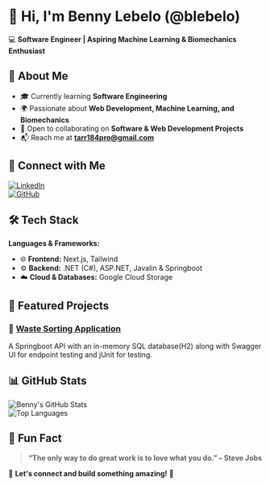 # 👋 Hi, I'm Benny Lebelo (@blebelo)  

💻 **Software Engineer | Aspiring Machine Learning & Biomechanics Enthusiast**  

## 🚀 About Me  
- 🎓 Currently learning **Software Engineering**  
- 🌍 Passionate about **Web Development, Machine Learning, and Biomechanics**  
- 🤝 Open to collaborating on **Software & Web Development Projects**  
- 📬 Reach me at **tarr184pro@gmail.com**  

## 🔗 Connect with Me  
[![LinkedIn](https://img.shields.io/badge/LinkedIn-0A66C2?style=for-the-badge&logo=linkedin&logoColor=white)](https://www.linkedin.com/in/mblebelo)  
[![GitHub](https://img.shields.io/badge/GitHub-171515?style=for-the-badge&logo=github&logoColor=white)](https://github.com/blebelo)  


## 🛠️ Tech Stack  
**Languages & Frameworks:**  
- 🌐 **Frontend:** Next.js, Tailwind
- ⚙️ **Backend:** .NET (C#), ASP.NET, Javalin & Springboot  
- ☁️ **Cloud & Databases:** Google Cloud Storage  

## 📌 Featured Projects  
### 🌟 [Waste Sorting Application](https://github.com/blebelo/enviro365)  
A Springboot API with an in-memory SQL database(H2) along with Swagger UI for endpoint testing and jUnit for testing.


## 📊 GitHub Stats  
![Benny's GitHub Stats](https://github-readme-stats.vercel.app/api?username=blebelo&show_icons=true&theme=radical)  
![Top Languages](https://github-readme-stats.vercel.app/api/top-langs/?username=blebelo&layout=compact&theme=radical)  

## 📌 Fun Fact  
> **“The only way to do great work is to love what you do.” – Steve Jobs**  

🔗 **Let's connect and build something amazing!** 🚀  
